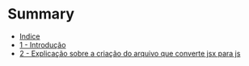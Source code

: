 # Summary

* [Indice](README.md)
* [1 - Introdução](capitulos/1_-_introducao.md)
* [2 - Explicação sobre a criação do arquivo que converte jsx para js](capitulos/2_-_explicacao_sobre_a_criacao_do_arquivo_que_conv.md)

